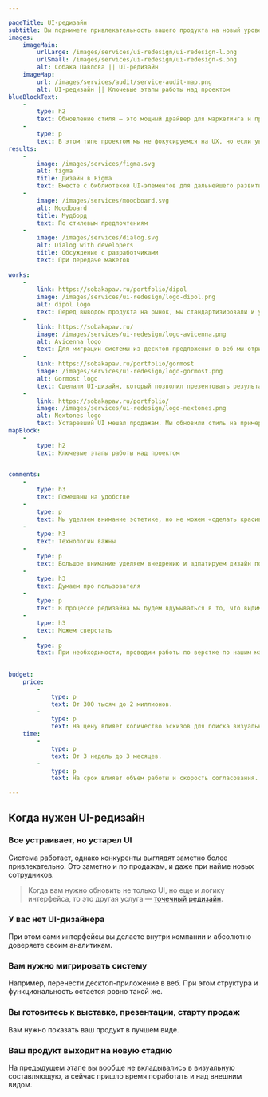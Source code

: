 ```yaml
---

pageTitle: UI-редизайн
subtitle: Вы поднимете привлекательность вашего продукта на новый уровень, не меняя сам продукт. Мы сделаем дизайн современным и выделяющимся среди конкурентов. 
images:
    imageMain:
        urlLarge: /images/services/ui-redesign/ui-redesign-l.png 
        urlSmall: /images/services/ui-redesign/ui-redesign-s.png
        alt: Собака Павлова || UI-редизайн
    imageMap:
        url: /images/services/audit/service-audit-map.png
        alt: UI-редизайн || Ключевые этапы работы над проектом
blueBlockText:
    -
        type: h2
        text: Обновление стиля — это мощный драйвер для маркетинга и продаж
    -
        type: p
        text: В этом типе проектом мы не фокусируемся на UX, но если увидим существенные проблемы, то обязательно о них расскажем.
results:
    -
        image: /images/services/figma.svg
        alt: figma
        title: Дизайн в Figma
        text: Вместе с библиотекой UI-элементов для дальнейшего развития
    -
        image: /images/services/moodboard.svg
        alt: Moodboard
        title: Мудборд
        text: По стилевым предпочтениям
    -
        image: /images/services/dialog.svg
        alt: Dialog with developers
        title: Обсуждение с разработчиками
        text: При передаче макетов
                                                    
works:
    -
        link: https://sobakapav.ru/portfolio/dipol
        image: /images/services/ui-redesign/logo-dipol.png
        alt: dipol logo
        text: Перед выводом продукта на рынок, мы стандартизировали и унифицировали UI. 
    -
        link: https://sobakapav.ru/
        image: /images/services/ui-redesign/logo-avicenna.png
        alt: Avicenna logo
        text: Для миграции системы из десктоп-предложения в веб мы отрисовали интерфейс заново
    -
        link: https://sobakapav.ru/portfolio/gormost
        image: /images/services/ui-redesign/logo-gormost.png
        alt: Gormost logo
        text: Сделали UI-дизайн, который позволил презентовать результат в министерствах.
    -
        link: https://sobakapav.ru/portfolio/
        image: /images/services/ui-redesign/logo-nextones.png
        alt: Nextones logo
        text: Устаревший UI мешал продажам. Мы обновили стиль на примере одного раздела.
mapBlock:
    -
        type: h2
        text: Ключевые этапы работы над проектом
    

comments:
    -
        type: h3
        text: Помешаны на удобстве
    -
        type: p
        text: Мы уделяем внимание эстетике, но не можем «сделать красиво» в ущерб удобству и практичности. Если вы считаете, что вам нужна красота для эмоционального привлечения пользователей, то мы — не самые подходящие подрядчики.
    -
        type: h3
        text: Технологии важны
    -
        type: p
        text: Большое внимание уделяем внедрению и адпатируем дизайн под технологию.
    -
        type: h3
        text: Думаем про пользователя
    -
        type: p
        text: В процессе редизайна мы будем вдумываться в то, что видим на экране. Выделять акценты, менять компоновку, предлагать заменить один UI-элемент другим или точечно что-то добавить. Так мы улучшаем пользовательское взаимодействие на конкретной странице, не затрагивая весь весь сценарий и во всю логику работы системы.
    -
        type: h3
        text: Можем сверстать
    -
        type: p
        text: При необходимости, проводим работы по верстке по нашим макетам.
    

budget:
    price:
        -
            type: p
            text: От 300 тысяч до 2 миллионов.
        -
            type: p
            text: На цену влияет количество эскизов для поиска визуального решения и количество экранов, которые необходимо отрисовать.
    time:
        -
            type: p
            text: От 3 недель до 3 месяцев.
        -
            type: p
            text: На срок влияет объем работы и скорость согласования.

---
```


## Когда нужен UI-редизайн

### Все устраивает, но устарел UI

Система работает, однако конкуренты выглядят заметно более привлекательно. Это заметно и по продажам, и даже при найме новых сотрудников.

> Когда вам нужно обновить не только UI, но еще и логику интерфейса, то это другая услуга — [точечный редизайн](/services/redesign).

### У вас нет UI-дизайнера

При этом сами интерфейсы вы делаете внутри компании и абсолютно доверяете своим аналитикам.

### Вам нужно мигрировать систему

Например, перенести десктоп-приложение в веб. При этом структура и функциональность остается ровно такой же. 

### Вы готовитесь к выставке, презентации, старту продаж

Вам нужно показать ваш продукт в лучшем виде.

### Ваш продукт выходит на новую стадию

На предыдущем этапе вы вообще не вкладывались в визуальную составляющую, а сейчас пришло время поработать и над внешним видом.
